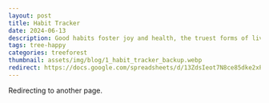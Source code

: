 ```yaml
---
layout: post
title: Habit Tracker 
date: 2024-06-13
description: Good habits foster joy and health, the truest forms of living wealth.
tags: tree-happy
categories: treeforest
thumbnail: assets/img/blog/1_habit_tracker_backup.webp
redirect: https://docs.google.com/spreadsheets/d/13ZdsIeot7N8ce85dke2xPmYQLBrQxZxCxjutSsXqAI0/edit?usp=sharing
---
```


Redirecting to another page.
